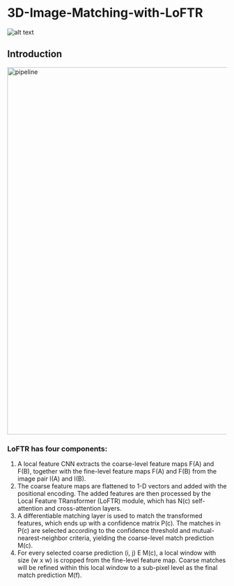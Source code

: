 # 3D-Image-Matching-with-LoFTR

![alt text](https://github.com/zju3dv/LoFTR/blob/master/assets/loftr-github-demo.gif)

## Introduction

 <img width="842" alt="pipeline" src="https://github.com/MDSALMANSHAMS/3D-Image-Matching-with-LoFTR/assets/68110323/6edb7862-e9b9-4577-870a-50bf4d318fdc">

### LoFTR has four components:
1. A local feature CNN extracts the coarse-level feature maps F(A) and F(B), together with the fine-level feature maps F(A) and F(B) from the image pair I(A) and I(B).
2. The coarse feature maps are flattened to 1-D vectors and added with the positional encoding. The added features are then processed by the Local Feature TRansformer (LoFTR) module, which has N(c) self-attention and cross-attention layers.
3. A differentiable matching layer is used to match the transformed features, which ends up with a confidence matrix P(c). The matches in P(c) are selected according to the confidence threshold and mutual-nearest-neighbor criteria, yielding the coarse-level match prediction M(c).
4. For every selected coarse prediction (i, j) E M(c), a local window with size (w x w) is cropped from the fine-level feature map. Coarse matches will be refined within this local window to a sub-pixel level as the final match prediction M(f).
